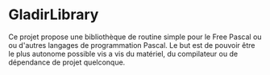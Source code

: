 # GladirLibrary

Ce projet propose une bibliothèque de routine simple pour le Free Pascal ou ou d'autres langages de programmation Pascal. Le but est de pouvoir être le plus autonome possible vis a vis du matériel, du compilateur ou de dépendance de projet quelconque.
